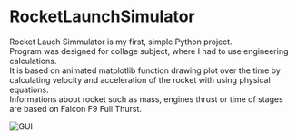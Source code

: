 # RocketLaunchSimulator
Rocket Lauch Simmulator is my first, simple Python project.
<br />Program was designed for collage subject, where I had to use engineering calculations. 
<br />It is based on animated  matplotlib function drawing plot over the time by calculating velocity and acceleration of the rocket with using physical equations.
<br />Informations about rocket such as mass, engines thrust or time of stages are based on Falcon F9 Full Thurst.


![GUI](https://user-images.githubusercontent.com/82718318/115379333-bad9ba00-a1d1-11eb-89f3-3d06ca5f0a13.JPG)
